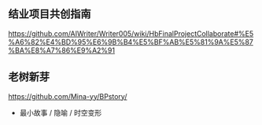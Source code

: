 
## 结业项目共创指南

https://github.com/AIWriter/Writer005/wiki/HbFinalProjectCollaborate#%E5%A6%82%E4%BD%95%E6%9B%B4%E5%BF%AB%E5%81%9A%E5%87%BA%E8%A7%86%E9%A2%91


## 老树新芽

https://github.com/Mina-yy/BPstory/

- 最小故事 / 隐喻 / 时空变形




